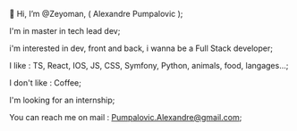 👋 Hi, I’m @Zeyoman, ( Alexandre Pumpalovic );

I'm in master in tech lead dev;

<!---
Zeyoman/Zeyoman is a ✨ special ✨ repository because its `README.md` (this file) appears on your GitHub profile.
You can click the Preview link to take a look at your changes.
--->

i'm interested in dev, front and back, i wanna be a Full Stack developer;

I like : TS, React, IOS, JS, CSS, Symfony, Python, animals, food, langages...;

I don't like : Coffee;

I'm looking for an internship;

You can reach me on mail : Pumpalovic.Alexandre@gmail.com;

